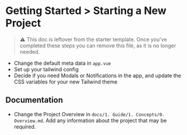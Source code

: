 # Getting Started > Starting a New Project

> ⚠️ This doc is leftover from the starter template. Once you've completed these steps
> you can remove this file, as it is no longer needed.

- Change the default meta data in `app.vue`
- Set up your tailwind config
- Decide if you need Modals or Notifications in the app, and update the CSS variables for your new Tailwind theme

## Documentation

- Change the Project Overview in `docs/1. Guide/1. Concepts/0. Overview.md`. Add any information about the project that may be required.

